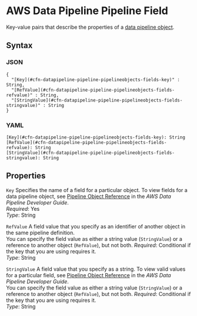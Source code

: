 # AWS Data Pipeline Pipeline Field<a name="aws-properties-datapipeline-pipeline-pipelineobjects-fields"></a>

Key\-value pairs that describe the properties of a [data pipeline object](aws-properties-datapipeline-pipeline-pipelineobjects.md)\.

## Syntax<a name="w13ab1c21c10c90c14c19b5"></a>

### JSON<a name="aws-properties-datapipeline-pipeline-pipelineobjects-fields-syntax.json"></a>

```
{
  "[Key](#cfn-datapipeline-pipeline-pipelineobjects-fields-key)" : String,
  "[RefValue](#cfn-datapipeline-pipeline-pipelineobjects-fields-refvalue)" : String,
  "[StringValue](#cfn-datapipeline-pipeline-pipelineobjects-fields-stringvalue)" : String
}
```

### YAML<a name="aws-properties-datapipeline-pipeline-pipelineobjects-fields-syntax.yaml"></a>

```
[Key](#cfn-datapipeline-pipeline-pipelineobjects-fields-key): String
[RefValue](#cfn-datapipeline-pipeline-pipelineobjects-fields-refvalue): String
[StringValue](#cfn-datapipeline-pipeline-pipelineobjects-fields-stringvalue): String
```

## Properties<a name="w13ab1c21c10c90c14c19b7"></a>

`Key`  <a name="cfn-datapipeline-pipeline-pipelineobjects-fields-key"></a>
Specifies the name of a field for a particular object\. To view fields for a data pipeline object, see [Pipeline Object Reference](https://docs.aws.amazon.com/datapipeline/latest/DeveloperGuide/dp-pipeline-objects.html) in the *AWS Data Pipeline Developer Guide*\.  
*Required*: Yes  
*Type*: String

`RefValue`  <a name="cfn-datapipeline-pipeline-pipelineobjects-fields-refvalue"></a>
A field value that you specify as an identifier of another object in the same pipeline definition\.  
You can specify the field value as either a string value \(`StringValue`\) or a reference to another object \(`RefValue`\), but not both\.
*Required*: Conditional if the key that you are using requires it\.  
*Type*: String

`StringValue`  <a name="cfn-datapipeline-pipeline-pipelineobjects-fields-stringvalue"></a>
A field value that you specify as a string\. To view valid values for a particular field, see [Pipeline Object Reference](https://docs.aws.amazon.com/datapipeline/latest/DeveloperGuide/dp-pipeline-objects.html) in the *AWS Data Pipeline Developer Guide*\.  
You can specify the field value as either a string value \(`StringValue`\) or a reference to another object \(`RefValue`\), but not both\.
*Required*: Conditional if the key that you are using requires it\.  
*Type*: String